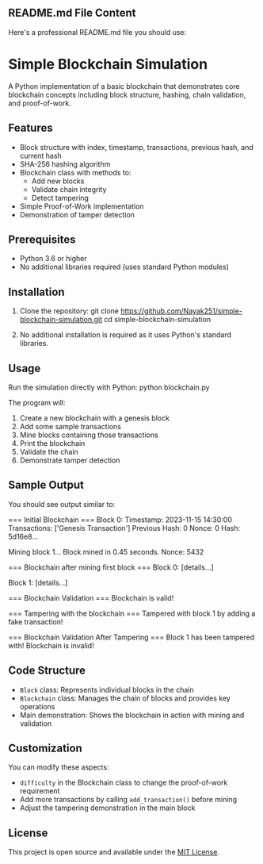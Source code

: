 ## README.md File Content

Here's a professional README.md file you should use:

# Simple Blockchain Simulation

A Python implementation of a basic blockchain that demonstrates core blockchain concepts including block structure, hashing, chain validation, and proof-of-work.

## Features

- Block structure with index, timestamp, transactions, previous hash, and current hash
- SHA-256 hashing algorithm
- Blockchain class with methods to:
  - Add new blocks
  - Validate chain integrity
  - Detect tampering
- Simple Proof-of-Work implementation
- Demonstration of tamper detection

## Prerequisites

- Python 3.6 or higher
- No additional libraries required (uses standard Python modules)

## Installation

1. Clone the repository:
   git clone https://github.com/Nayak251/simple-blockchain-simulation.git
   cd simple-blockchain-simulation

2. No additional installation is required as it uses Python's standard libraries.

## Usage

Run the simulation directly with Python:
python blockchain.py

The program will:

1. Create a new blockchain with a genesis block
2. Add some sample transactions
3. Mine blocks containing those transactions
4. Print the blockchain
5. Validate the chain
6. Demonstrate tamper detection

## Sample Output

You should see output similar to:

=== Initial Blockchain ===
Block 0:
Timestamp: 2023-11-15 14:30:00
Transactions: ['Genesis Transaction']
Previous Hash: 0
Nonce: 0
Hash: 5d16e8...

Mining block 1...
Block mined in 0.45 seconds. Nonce: 5432

=== Blockchain after mining first block ===
Block 0:
[details...]

Block 1:
[details...]

=== Blockchain Validation ===
Blockchain is valid!

=== Tampering with the blockchain ===
Tampered with block 1 by adding a fake transaction!

=== Blockchain Validation After Tampering ===
Block 1 has been tampered with!
Blockchain is invalid!

## Code Structure

- `Block` class: Represents individual blocks in the chain
- `Blockchain` class: Manages the chain of blocks and provides key operations
- Main demonstration: Shows the blockchain in action with mining and validation

## Customization

You can modify these aspects:

- `difficulty` in the Blockchain class to change the proof-of-work requirement
- Add more transactions by calling `add_transaction()` before mining
- Adjust the tampering demonstration in the main block

## License

This project is open source and available under the [MIT License](LICENSE).
